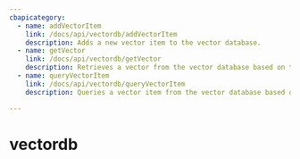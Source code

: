 ```yaml
---
cbapicategory:
  - name: addVectorItem
    link: /docs/api/vectordb/addVectorItem
    description: Adds a new vector item to the vector database.
  - name: getVector
    link: /docs/api/vectordb/getVector
    description: Retrieves a vector from the vector database based on the provided key.
  - name: queryVectorItem
    link: /docs/api/vectordb/queryVectorItem
    description: Queries a vector item from the vector database based on the provided key.

---
```

# vectordb
<CBAPICategory />
